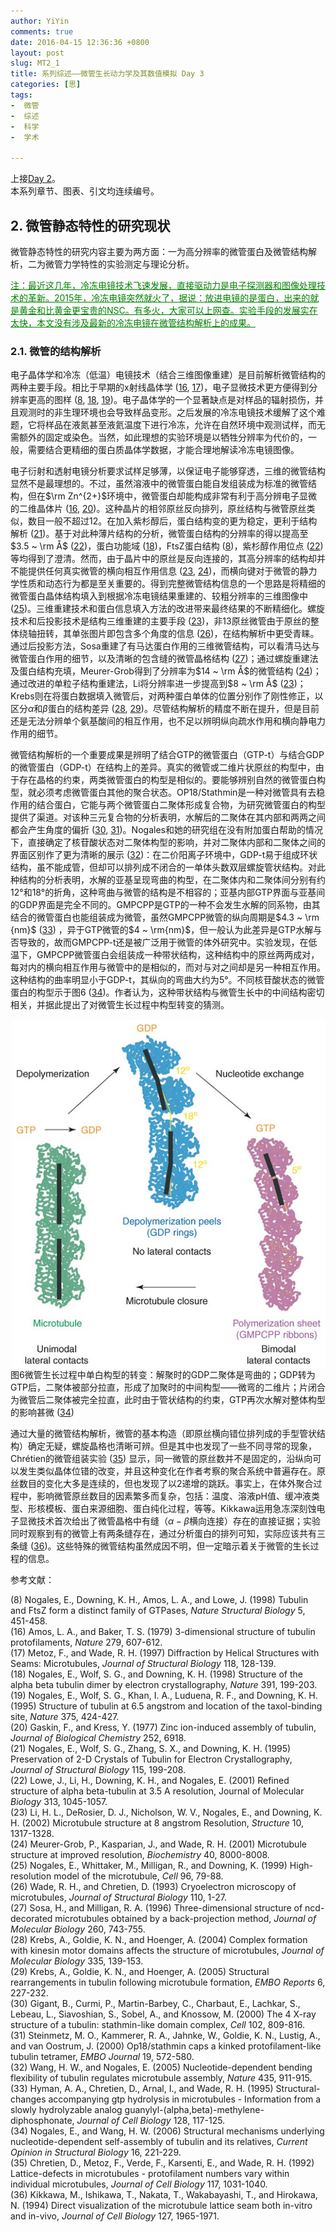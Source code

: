 ```yaml
---
author: YiYin
comments: true
date: 2016-04-15 12:36:36 +0800
layout: post
slug: MT2_1
title: 系列综述——微管生长动力学及其数值模拟 Day 3
categories: [思]
tags:
-  微管
-  综述
-  科学
-  学术

---
```


上接[Day 2](http://whyhow.github.io/2016/04/14/mt1-2.html)。<br/>
本系列章节、图表、引文均连续编号。

## 2. 微管静态特性的研究现状

微管静态特性的研究内容主要为两方面：一为高分辨率的微管蛋白及微管结构解析，二为微管力学特性的实验测定与理论分析。

<div style="color:#008000"><ins>注：最近这几年，冷冻电镜技术飞速发展，直接驱动力是电子探测器和图像处理技术的革新。2015年，冷冻电镜突然就火了，据说：放进电镜的是蛋白，出来的就是黄金和比黄金更宝贵的NSC。有多火，大家可以上网查。实验手段的发展实在太快，本文没有涉及最新的冷冻电镜在微管结构解析上的成果。</ins></div>

### 2.1. 微管的结构解析

电子晶体学和冷冻（低温）电镜技术（结合三维图像重建）是目前解析微管结构的两种主要手段。相比于早期的x射线晶体学 (<a href="#r16">16</a>, <a href="#r17">17</a>)，电子显微技术更方便得到分辨率更高的图样 (<a href="#r8">8</a>, <a href="#r18">18</a>, <a href="#r19">19</a>)。电子晶体学的一个显著缺点是对样品的辐射损伤，并且观测时的非生理环境也会导致样品变形。之后发展的冷冻电镜技术缓解了这个难题，它将样品在液氮甚至液氦温度下进行冷冻，允许在自然环境中观测试样，而无需额外的固定或染色。当然，如此理想的实验环境是以牺牲分辨率为代价的，一般，需要结合更精细的蛋白质晶体学数据，才能合理地解读冷冻电镜图像。

电子衍射和透射电镜分析要求试样足够薄，以保证电子能够穿透，三维的微管结构显然不是最理想的。不过，虽然溶液中的微管蛋白能自发组装成为标准的微管结构，但在$\rm Zn^{2+}$环境中，微管蛋白却能构成非常有利于高分辨电子显微的二维晶体片 (<a href="#r16">16</a>, <a href="#r20">20</a>)。这种晶片的相邻原丝反向排列，原丝结构与微管原丝类似，数目一般不超过$12$。在加入紫杉醇后，蛋白结构变的更为稳定，更利于结构解析 (<a href="#r21">21</a>)。基于对此种薄片结构的分析，微管蛋白结构的分辨率的得以提高至$3.5 ~ \rm Å$ (<a href="#r22">22</a>)，蛋白功能域 (<a href="#r18">18</a>)，FtsZ蛋白结构 (<a href="#r8">8</a>)，紫杉醇作用位点 (<a href="#r22">22</a>) 等均得到了澄清。然而，由于晶片中的原丝是反向连接的，其高分辨率的结构却并不能提供任何真实微管的横向相互作用信息 (<a href="#r23">23</a>, <a href="#r24">24</a>)，而横向键对于微管的静力学性质和动态行为都是至关重要的。得到完整微管结构信息的一个思路是将精细的微管蛋白晶体结构填入到根据冷冻电镜结果重建的、较粗分辨率的三维图像中 (<a href="#r25">25</a>)。三维重建技术和蛋白信息填入方法的改进带来最终结果的不断精细化。螺旋技术和后投影技术是结构三维重建的主要手段 (<a href="#r23">23</a>)，非$13$原丝微管由于原丝的整体绕轴扭转，其单张图片即包含多个角度的信息 (<a href="#r26">26</a>)，在结构解析中更受青睐。通过后投影方法，Sosa重建了有马达蛋白作用的三维微管结构，可以看清马达与微管蛋白作用的细节，以及清晰的包含缝的微管晶格结构 (<a href="#27">27</a>)；通过螺旋重建法及蛋白结构充填，Meurer-Grob得到了分辨率为$14 ~ \rm Å$的微管结构 (<a href="#r24">24</a>)；通过改进的单粒子结构重建法，Li将分辨率进一步提高到$8 ~ \rm Å$ (<a href="#r23">23</a>)；Krebs则在将蛋白数据填入微管后，对两种蛋白单体的位置分别作了刚性修正，以区分$\alpha$和$\beta$蛋白的结构差异 (<a href="#r28">28</a>, <a href="#r29">29</a>)。尽管结构解析的精度不断在提升，但是目前还是无法分辨单个氨基酸间的相互作用，也不足以辨明纵向疏水作用和横向静电力作用的细节。

微管结构解析的一个重要成果是辨明了结合GTP的微管蛋白（GTP-t）与结合GDP的微管蛋白（GDP-t）在结构上的差异。真实的微管或二维片状原丝的构型中，由于存在晶格的约束，两类微管蛋白的构型是相似的。要能够辨别自然的微管蛋白构型，就必须考虑微管蛋白其他的聚合状态。OP18/Stathmin是一种对微管具有去稳作用的结合蛋白，它能与两个微管蛋白二聚体形成复合物，为研究微管蛋白的构型提供了渠道。对该种三元复合物的分析表明，水解后的二聚体在其内部和两两之间都会产生角度的偏折 (<a href="#r30">30</a>, <a href="#r31">31</a>)。Nogales和她的研究组在没有附加蛋白帮助的情况下，直接确定了核苷酸状态对二聚体构型的影响，并对二聚体内部和二聚体之间的界面区别作了更为清晰的展示 (<a href="#r32">32</a>)：在二价阳离子环境中，GDP-t易于组成环状结构，虽不能成管，但却可以排列成不闭合的一单体头数双层螺旋管状结构。对此种结构的分析表明，水解的亚基呈现弯曲的构型，在二聚体内和二聚体间分别有约$12°$和$18°$的折角，这种弯曲与微管的结构是不相容的；亚基内部GTP界面与亚基间的GDP界面是完全不同的。GMPCPP是GTP的一种不会发生水解的同系物，由其结合的微管蛋白也能组装成为微管，虽然GMPCPP微管的纵向周期是$4.3 ~ \rm {nm}$ (<a href="#r33">33</a>) ，异于GTP微管的$4 ~ \rm{nm}$，但一般认为此差异是GTP水解与否导致的，故而GMPCPP-t还是被广泛用于微管的体外研究中。实验发现，在低温下，GMPCPP微管蛋白会组装成一种带状结构，这种结构中的原丝两两成对，每对内的横向相互作用与微管中的是相似的，而对与对之间却是另一种相互作用。这种结构的曲率明显小于GDP-t，其纵向的弯曲大约为$5°$。不同核苷酸状态的微管蛋白的构型示于图6 (<a href="#r34">34</a>)。作者认为，这种带状结构与微管生长中的中间结构密切相关，并据此提出了对微管生长过程中构型转变的猜测。

<div class="figure"><img src="/public/images/microtubule/image048.png" align="middle"><div class="caption"><span class="fignum">图6</span>微管生长过程中单白构型的转变：解聚时的GDP二聚体是弯曲的；GDP转为GTP后，二聚体被部分拉直，形成了加聚时的中间构型——微弯的二维片；片闭合为微管后二聚体被完全拉直，此时由于管状结构的约束，GTP再次水解对整体构型的影响甚微 (<a href="#r34">34</a>)</div></div>

通过大量的微管结构解析，微管的基本构造（即原丝横向错位排列成的手型管状结构）确定无疑，螺旋晶格也清晰可辨。但是其中也发现了一些不同寻常的现象，Chrétien的微管组装实验 (<a href="#r35">35</a>) 显示，同一微管的原丝数并不是固定的，沿纵向可以发生类似晶体位错的改变，并且这种变化在作者考察的聚合系统中普遍存在。原丝数目的变化大多是连续的，但也发现了以$2$递增的跳跃。事实上，在体外聚合过程中，影响微管原丝数目的因素繁多而复杂，包括：温度、溶液pH值、缓冲液类型、形核模板、蛋白来源细胞、蛋白纯化过程，等等。Kikkawa运用急冻深刻蚀电子显微技术首次给出了微管晶格中有缝（$\alpha -\beta$横向连接）存在的直接证据；实验同时观察到有的微管上有两条缝存在，通过分析蛋白的排列可知，实际应该共有三条缝 (<a href="#r36">36</a>)。这些特殊的微管结构虽然成因不明，但一定暗示着关于微管的生长过程的信息。


参考文献：

<a name="r8"></a>(8) Nogales, E., Downing, K. H., Amos, L. A., and Lowe, J. (1998) Tubulin and FtsZ form a distinct family of GTPases, *Nature Structural Biology* 5, 451-458.<br/>
<a name="r16"></a>(16) Amos, L. A., and Baker, T. S. (1979) 3-dimensional structure of tubulin protofilaments, *Nature* 279, 607-612.<br/>
<a name="r17"></a>(17) Metoz, F., and Wade, R. H. (1997) Diffraction by Helical Structures with Seams: Microtubules, *Journal of Structural Biology* 118, 128-139.<br/>
<a name="r18"></a>(18) Nogales, E., Wolf, S. G., and Downing, K. H. (1998) Structure of the alpha beta tubulin dimer by electron crystallography, *Nature* 391, 199-203.<br/>
<a name="r19"></a>(19) Nogales, E., Wolf, S. G., Khan, I. A., Luduena, R. F., and Downing, K. H. (1995) Structure of tubulin at 6.5 angstrom and location of the taxol-binding site, *Nature* 375, 424-427.<br/>
<a name="r20"></a>(20) Gaskin, F., and Kress, Y. (1977) Zinc ion-induced assembly of tubulin, *Journal of Biological Chemistry* 252, 6918.<br/>
<a name="r21"></a>(21) Nogales, E., Wolf, S. G., Zhang, S. X., and Downing, K. H. (1995) Preservation of 2-D Crystals of Tubulin for Electron Crystallography, *Journal of Structural Biology* 115, 199-208.<br/>
<a name="r22"></a>(22) Lowe, J., Li, H., Downing, K. H., and Nogales, E. (2001) Refined structure of alpha beta-tubulin at 3.5 A resolution, Journal of Molecular *Biology* 313, 1045-1057.<br/>
<a name="r23"></a>(23) Li, H. L., DeRosier, D. J., Nicholson, W. V., Nogales, E., and Downing, K. H. (2002) Microtubule structure at 8 angstrom Resolution, *Structure* 10, 1317-1328.<br/>
<a name="r24"></a>(24) Meurer-Grob, P., Kasparian, J., and Wade, R. H. (2001) Microtubule structure at improved resolution, *Biochemistry* 40, 8000-8008.<br/>
<a name="r25"></a>(25) Nogales, E., Whittaker, M., Milligan, R., and Downing, K. (1999) High-resolution model of the microtubule, *Cell* 96, 79-88.<br/>
<a name="r26"></a>(26) Wade, R. H., and Chretien, D. (1993) Cryoelectron microscopy of microtubules, *Journal of Structural Biology* 110, 1-27.<br/>
<a name="r27"></a>(27) Sosa, H., and Milligan, R. A. (1996) Three-dimensional structure of ncd-decorated microtubules obtained by a back-projection method, *Journal of Molecular Biology* 260, 743-755.<br/>
<a name="r28"></a>(28) Krebs, A., Goldie, K. N., and Hoenger, A. (2004) Complex formation with kinesin motor domains affects the structure of microtubules, *Journal of Molecular Biology* 335, 139-153.<br/>
<a name="r29"></a>(29) Krebs, A., Goldie, K. N., and Hoenger, A. (2005) Structural rearrangements in tubulin following microtubule formation, *EMBO Reports* 6, 227-232.<br/>
<a name="r30"></a>(30) Gigant, B., Curmi, P., Martin-Barbey, C., Charbaut, E., Lachkar, S., Lebeau, L., Siavoshian, S., Sobel, A., and Knossow, M. (2000) The 4 X-ray structure of a tubulin: stathmin-like domain complex, *Cell* 102, 809-816.<br/>
<a name="r31"></a>(31) Steinmetz, M. O., Kammerer, R. A., Jahnke, W., Goldie, K. N., Lustig, A., and van Oostrum, J. (2000) Op18/stathmin caps a kinked protofilament-like tubulin tetramer, *EMBO Journal* 19, 572-580.<br/>
<a name="r32"></a>(32) Wang, H. W., and Nogales, E. (2005) Nucleotide-dependent bending flexibility of tubulin regulates microtubule assembly, *Nature* 435, 911-915.<br/>
<a name="r33"></a>(33) Hyman, A. A., Chretien, D., Arnal, I., and Wade, R. H. (1995) Structural-changes accompanying gtp hydrolysis in microtubules - Information from a slowly hydrolyzable analog guanylyl-(alpha,beta)-methylene-diphosphonate, *Journal of Cell Biology* 128, 117-125.<br/>
<a name="r34"></a>(34) Nogales, E., and Wang, H. W. (2006) Structural mechanisms underlying nucleotide-dependent self-assembly of tubulin and its relatives, *Current Opinion in Structural Biology* 16, 221-229.<br/>
<a name="r35"></a>(35) Chretien, D., Metoz, F., Verde, F., Karsenti, E., and Wade, R. H. (1992) Lattice-defects in microtubules - protofilament numbers vary within individual microtubules, *Journal of Cell Biology* 117, 1031-1040.<br/>
<a name="r36"></a>(36) Kikkawa, M., Ishikawa, T., Nakata, T., Wakabayashi, T., and Hirokawa, N. (1994) Direct visualization of the microtubule lattice seam both in-vitro and in-vivo, *Journal of Cell Biology* 127, 1965-1971.<br/>

